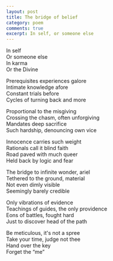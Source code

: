 ```yaml
---
layout: post
title: The bridge of belief
category: poem
comments: true
excerpt: In self, or someone else
---
```


In self  
Or someone else  
In karma  
Or the Divine  
  
Prerequisites experiences galore  
Intimate knowledge afore  
Constant trials before  
Cycles of turning back and more  
  
Proportional to the misgiving  
Crossing the chasm, often unforgiving  
Mandates deep sacrifice  
Such hardship, denouncing own vice  
  
Innocence carries such weight  
Rationals call it blind faith  
Road paved with much queer  
Held back by logic and fear  
  
The bridge to infinite wonder, ariel  
Tethered to the ground, material  
Not even dimly visible  
Seemingly barely credible  
  
Only vibrations of evidence  
Teachings of guides, the only providence  
Eons of battles, fought hard  
Just to discover head of the path  
  
Be meticulous, it's not a spree  
Take your time, judge not thee  
Hand over the key  
Forget the “me”  